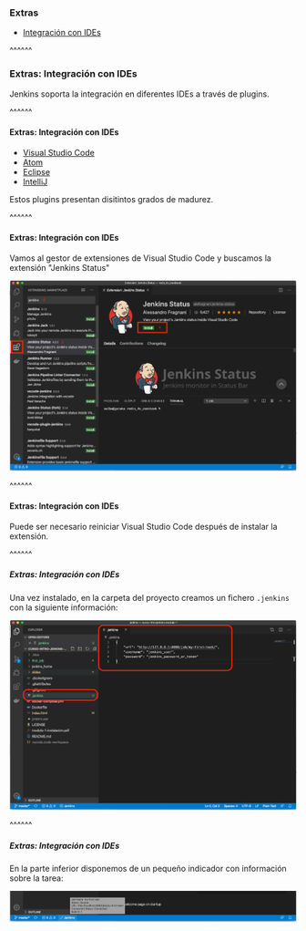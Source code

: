 ### Extras

* [Integración con IDEs](/#ide_integration)

^^^^^^
<!-- .element: id="ide_integration" -->

### Extras: Integración con IDEs

Jenkins soporta la integración en diferentes IDEs a través de plugins.

^^^^^^

#### Extras: Integración con IDEs

* [Visual Studio Code](https://marketplace.visualstudio.com/items?itemName=alefragnani.jenkins-status)
* [Atom](https://atom.io/packages/jenkins)
* [Eclipse](https://marketplace.eclipse.org/content/hudsonjenkins-mylyn-builds-connector)
* [IntelliJ](https://github.com/MCMicS/jenkins-control-plugin)

Estos plugins presentan disitintos grados de madurez.


^^^^^^

#### Extras: Integración con IDEs

Vamos al gestor de extensiones de Visual Studio Code y buscamos la extensión "Jenkins Status"

![extras_ide_integration_vscode_1](/slides/images/es/0010/extras_ide_integration_vscode_1.png)

^^^^^^

#### Extras: Integración con IDEs

Puede ser necesario reiniciar Visual Studio Code después de instalar la extensión.

^^^^^^

##### Extras: Integración con IDEs

Una vez instalado, en la carpeta del proyecto creamos un fichero `.jenkins` con la siguiente información:

![extras_ide_integration_vscode_2](/slides/images/es/0010/extras_ide_integration_vscode_2.png)<!-- .element: style="height: 40vh" -->

^^^^^^

##### Extras: Integración con IDEs

En la parte inferior disponemos de un pequeño indicador con información sobre la tarea:

![extras_ide_integration_vscode_3](/slides/images/es/0010/extras_ide_integration_vscode_3.png)


